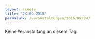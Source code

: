 ```yaml
---
layout: single
title: "24.09.2015"
permalink: /veranstaltungen/2015/09/24/
---
```


Keine Veranstaltung an diesem Tag.
